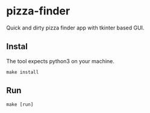 # pizza-finder
Quick and dirty pizza finder app with tkinter based GUI.

## Instal

The tool expects python3 on your machine.

`make install`

## Run

`make [run]`
